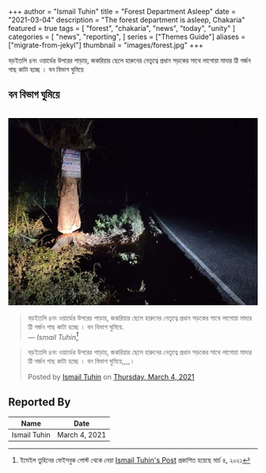 +++
author = "Ismail Tuhin"
title = "Forest Department Asleep"
date = "2021-03-04"
description = "The forest department is asleep, Chakaria"
featured = true
tags = [
    "forest",
    "chakaria",
    "news",
    "today",
    "unity"
]
categories = [
    "news",
    "reporting",
]
series = ["Themes Guide"]
aliases = ["migrate-from-jekyl"]
thumbnail = "images/forest.jpg"
+++

বড়ইতলি ৪নং ওয়ার্ডের উপরের পাড়ায়, জকরিয়ার ছেলে হারুনের নেতৃত্বে প্রধান সড়কের সাথে লাগোয়া মাদার ট্টি গর্জন গাছ কাটা হচ্ছে । বন বিভাগ ঘুমিয়ে
<!--more-->

## বন বিভাগ ঘুমিয়ে
<br>
<img src="/images/forest.jpg"></img>

<br>

> বড়ইতলি ৪নং ওয়ার্ডের উপরের পাড়ায়, জকরিয়ার ছেলে হারুনের নেতৃত্বে প্রধান সড়কের সাথে লাগোয়া মাদার ট্টি গর্জন গাছ কাটা হচ্ছে । বন বিভাগ ঘুমিয়ে.<br>
> — <cite>Ismail Tuhin[^1]</cite>

[^1]: ইমেইল তুহিনের ফেইসবুক পোস্ট থেকে নেয়া  [Ismail Tuhin's Post](https://www.facebook.com/permalink.php?story_fbid=1460041734327976&id=100009664893926) প্রকাশিত হয়েছে মার্চ ৪, ২০২১
<div id="fb-root"></div>
<script async defer crossorigin="anonymous" src="https://connect.facebook.net/en_US/sdk.js#xfbml=1&version=v10.0&appId=1124031994619284&autoLogAppEvents=1" nonce="zBhihA8G"></script>

<div class="fb-post" data-href="https://www.facebook.com/permalink.php?story_fbid=1460041734327976&amp;id=100009664893926" data-width="500" data-show-text="true"><blockquote cite="https://www.facebook.com/permalink.php?story_fbid=1460041734327976&amp;id=100009664893926" class="fb-xfbml-parse-ignore"><p>বড়ইতলি ৪নং ওয়ার্ডের উপরের পাড়ায়, জকরিয়ার ছেলে হারুনের নেতৃত্বে প্রধান সড়কের সাথে লাগোয়া মাদার ট্টি গর্জন গাছ কাটা হচ্ছে । বন বিভাগ ঘুমিয়ে,,,,।</p>Posted by <a href="https://www.facebook.com/people/Ismail-Tuhin/100009664893926">Ismail Tuhin</a> on&nbsp;<a href="https://www.facebook.com/permalink.php?story_fbid=1460041734327976&amp;id=100009664893926">Thursday, March 4, 2021</a></blockquote></div>


## Reported By



   Name | Date
--------|------
    Ismail Tuhin | March 4, 2021
  

